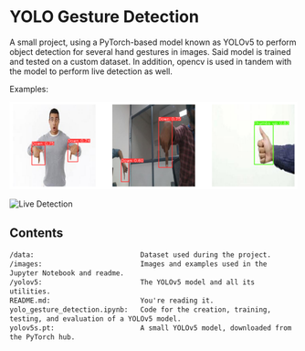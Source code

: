 # YOLO Gesture Detection

A small project, using a PyTorch-based model known as YOLOv5 to perform object detection for several hand gestures in images.
Said model is trained and tested on a custom dataset.
In addition, opencv is used in tandem with the model to perform live detection as well.

Examples:

![Testing Dataset](https://raw.githubusercontent.com/RumiaGIT/yolo-gesture-detection/master/images/example.png 'Example Predictions')

![Live Detection](https://raw.githubusercontent.com/RumiaGIT/yolo-gesture-detection/master/images/livedetection.gif 'Live Detection')

## Contents
~~~
/data:                          Dataset used during the project.
/images:                        Images and examples used in the Jupyter Notebook and readme.
/yolov5:                        The YOLOv5 model and all its utilities.
README.md:                      You're reading it.
yolo_gesture_detection.ipynb:   Code for the creation, training, testing, and evaluation of a YOLOv5 model.
yolov5s.pt:                     A small YOLOv5 model, downloaded from the PyTorch hub.
~~~
